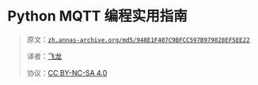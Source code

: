 # Python MQTT 编程实用指南

> 原文：[`zh.annas-archive.org/md5/948E1F407C9BFCC597B979028EF5EE22`](https://zh.annas-archive.org/md5/948E1F407C9BFCC597B979028EF5EE22)
> 
> 译者：[飞龙](https://github.com/wizardforcel)
> 
> 协议：[CC BY-NC-SA 4.0](http://creativecommons.org/licenses/by-nc-sa/4.0/)